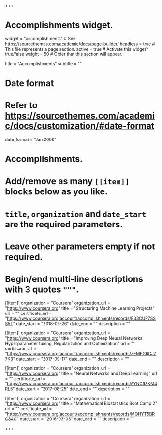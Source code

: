 +++
# Accomplishments widget.
widget = "accomplishments"  # See https://sourcethemes.com/academic/docs/page-builder/
headless = true  # This file represents a page section.
active = true  # Activate this widget? true/false
weight = 50  # Order that this section will appear.

title = "Accomplish&shy;ments"
subtitle = ""

# Date format
#   Refer to https://sourcethemes.com/academic/docs/customization/#date-format
date_format = "Jan 2006"

# Accomplishments.
#   Add/remove as many `[[item]]` blocks below as you like.
#   `title`, `organization` and `date_start` are the required parameters.
#   Leave other parameters empty if not required.
#   Begin/end multi-line descriptions with 3 quotes `"""`.

[[item]]
  organization = "Coursera"
  organization_url = "https://www.coursera.org"
  title = "Structuring Machine Learning Projects"
  url = ""
  certificate_url = "https://www.coursera.org/account/accomplishments/records/B33CUP7SSS5T"
  date_start = "2018-05-26"
  date_end = ""
  description = ""
  
[[item]]
  organization = "Coursera"
  organization_url = "https://www.coursera.org"
  title = "Improving Deep Neural Networks: Hyperparameter tuning, Regularization and Optimization"
  url = ""
  certificate_url = "https://www.coursera.org/account/accomplishments/records/ZEMFG6CJZ7K3"
  date_start = "2017-09-17"
  date_end = ""
  description = ""

[[item]]
  organization = "Coursera"
  organization_url = "https://www.coursera.org"
  title = "Neural Networks and Deep Learning"
  url = ""
  certificate_url = "https://www.coursera.org/account/accomplishments/records/9YNC58KM4RL5"
  date_start = "2017-08-25"
  date_end = ""
  description = ""

[[item]]
  organization = "Coursera"
  organization_url = "https://www.coursera.org"
  title = "Mathematical Biostatistics Boot Camp 2"
  url = ""
  certificate_url = "https://www.coursera.org/account/accomplishments/records/MQHYT5BRC84G"
  date_start = "2016-03-03"
  date_end = ""
  description = ""

+++
